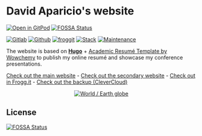 # David Aparicio's website

[![Open in GitPod](https://gitpod.io/button/open-in-gitpod.svg)](https://gitpod.io/#https://gitlab.com/davidaparicio/website)
[![FOSSA Status](https://app.fossa.com/api/projects/git%2Bgithub.com%2Fdavidaparicio%2Fwebsite.svg?type=shield)](https://app.fossa.com/projects/git%2Bgithub.com%2Fdavidaparicio%2Fwebsite?ref=badge_shield)

[![Gitlab](https://img.shields.io/static/v1?label=gitlab&logo=gitlab&color=brightgreen&message=main&style=flat-square)](https://gitlab.com/davidaparicio/website)
[![Github](https://img.shields.io/static/v1?label=github&logo=github&color=green&message=mirrored&style=flat-square)](https://github.com/davidaparicio/website)
[![froggit](https://img.shields.io/static/v1?label=froggit&logo=froggit&color=yellowgreen&message=mirrored&style=flat-square)](https://lab.frogg.it/davidaparicio/website)
[![Stack](https://img.shields.io/static/v1?label=stack&logo=hugo&color=343d46&message=go%20(hugo)&style=flat-square)](https://gohugo.io/)
[![Maintenance](https://img.shields.io/maintenance/yes/2022.svg)](https://gitlab.com/davidaparicio/website/-/commits/master)

The website is based on **[Hugo](https://gohugo.io/)** + [Academic Resumé Template by Wowchemy](https://wowchemy.com/docs/) to publish my online resumé and showcase my conference presentations.

[Check out the main website](https://davidaparicio.gitlab.io/website/) - 
[Check out the secondary website](https://davidaparicio.github.io/website/) -
[Check out in Frogg.it](https://davidaparicio.froggit.page/website/) -
[Check out the backup (CleverCloud)](https://app-166bc141-afa9-4536-afd2-61f661648d93.cleverapps.io/)

<p align="center"><a href="https://davidaparicio.gitlab.io/website/" target="_blank" rel="noopener"><img src="https://davidaparicio.gitlab.io/website/files/earth.png" alt="World / Earth globe"></a></p>

[comment]: <> (Languages i18n retrieved from https://github.com/wowchemy/wowchemy-hugo-themes/tree/main/wowchemy/i18n)
[todo_update]: <> (https://github.com/wowchemy/starter-hugo-academic/commit/d99a03a46fe59269e23a272c996184d2df0ef884)
[frogg.it repo]: <> (https://lab.frogg.it/davidaparicio/website)
[fontawesome icon]: <> (https://fontawesome.com/v5/icons/file-alt?s=solid)
[main language]: <> (https://github.com/davidaparicio/website/search?l=go)

## License
[![FOSSA Status](https://app.fossa.com/api/projects/git%2Bgithub.com%2Fdavidaparicio%2Fwebsite.svg?type=large)](https://app.fossa.com/projects/git%2Bgithub.com%2Fdavidaparicio%2Fwebsite?ref=badge_large)